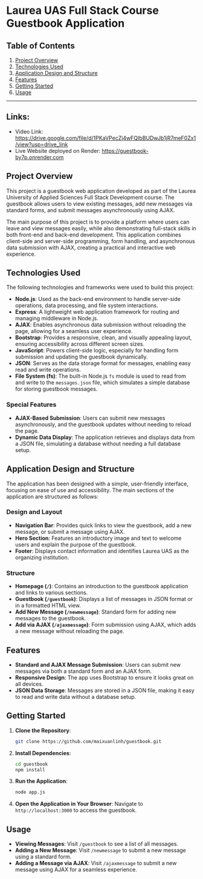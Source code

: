 # Laurea UAS Full Stack Course Guestbook Application

## Table of Contents
1. [Project Overview](#project-overview)
2. [Technologies Used](#technologies-used)
3. [Application Design and Structure](#application-design-and-structure)
4. [Features](#features)
5. [Getting Started](#getting-started)
6. [Usage](#usage)
---
## Links: 
- Video Link: https://drive.google.com/file/d/1PKaVPecZj4wFQIbBUDwJb1jR7meF0Zx1/view?usp=drive_link
- Live Website deployed on Render: https://guestbook-by7p.onrender.com

## Project Overview

This project is a guestbook web application developed as part of the Laurea University of Applied Sciences Full Stack Development course. The guestbook allows users to view existing messages, add new messages via standard forms, and submit messages asynchronously using AJAX. 

The main purpose of this project is to provide a platform where users can leave and view messages easily, while also demonstrating full-stack skills in both front-end and back-end development. This application combines client-side and server-side programming, form handling, and asynchronous data submission with AJAX, creating a practical and interactive web experience.

## Technologies Used

The following technologies and frameworks were used to build this project:

- **Node.js**: Used as the back-end environment to handle server-side operations, data processing, and file system interactions.
- **Express**: A lightweight web application framework for routing and managing middleware in Node.js.
- **AJAX**: Enables asynchronous data submission without reloading the page, allowing for a seamless user experience.
- **Bootstrap**: Provides a responsive, clean, and visually appealing layout, ensuring accessibility across different screen sizes.
- **JavaScript**: Powers client-side logic, especially for handling form submission and updating the guestbook dynamically.
- **JSON**: Serves as the data storage format for messages, enabling easy read and write operations.
- **File System (fs)**: The built-in Node.js `fs` module is used to read from and write to the `messages.json` file, which simulates a simple database for storing guestbook messages.

### Special Features

- **AJAX-Based Submission**: Users can submit new messages asynchronously, and the guestbook updates without needing to reload the page.
- **Dynamic Data Display**: The application retrieves and displays data from a JSON file, simulating a database without needing a full database setup.

## Application Design and Structure

The application has been designed with a simple, user-friendly interface, focusing on ease of use and accessibility. The main sections of the application are structured as follows:

### Design and Layout
- **Navigation Bar**: Provides quick links to view the guestbook, add a new message, or submit a message using AJAX.
- **Hero Section**: Features an introductory image and text to welcome users and explain the purpose of the guestbook.
- **Footer**: Displays contact information and identifies Laurea UAS as the organizing institution.

### Structure
- **Homepage (`/`)**: Contains an introduction to the guestbook application and links to various sections.
- **Guestbook (`/guestbook`)**: Displays a list of messages in JSON format or in a formatted HTML view.
- **Add New Message (`/newmessage`)**: Standard form for adding new messages to the guestbook.
- **Add via AJAX (`/ajaxmessage`)**: Form submission using AJAX, which adds a new message without reloading the page.

## Features

- **Standard and AJAX Message Submission**: Users can submit new messages via both a standard form and an AJAX form.
- **Responsive Design**: The app uses Bootstrap to ensure it looks great on all devices.
- **JSON Data Storage**: Messages are stored in a JSON file, making it easy to read and write data without a database setup.

## Getting Started

1. **Clone the Repository**:
    ```bash
    git clone https://github.com/maixuanlinh/guestbook.git
    ```
2. **Install Dependencies**:
    ```bash
    cd guestbook
    npm install
    ```
3. **Run the Application**:
    ```bash
    node app.js
    ```
4. **Open the Application in Your Browser**:
    Navigate to `http://localhost:3000` to access the guestbook.

## Usage

- **Viewing Messages**: Visit `/guestbook` to see a list of all messages.
- **Adding a New Message**: Visit `/newmessage` to submit a new message using a standard form.
- **Adding a Message via AJAX**: Visit `/ajaxmessage` to submit a new message using AJAX for a seamless experience.

